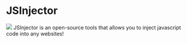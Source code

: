 # JSInjector
![](https://github.com/urmaxximoff/JSInjector/blob/main/assets/picture.PNG)
JSInjector is an open-source tools that allows you to inject javascript code into any websites!
